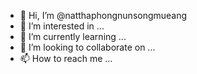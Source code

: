 - 👋 Hi, I’m @natthaphongnunsongmueang
- 👀 I’m interested in ...
- 🌱 I’m currently learning ...
- 💞️ I’m looking to collaborate on ...
- 📫 How to reach me ...

<!---
natthaphongnunsongmueang/natthaphongnunsongmueang is a ✨ special ✨ repository because its `README.md` (this file) appears on your GitHub profile.
You can click the Preview link to take a look at your changes.
--->
